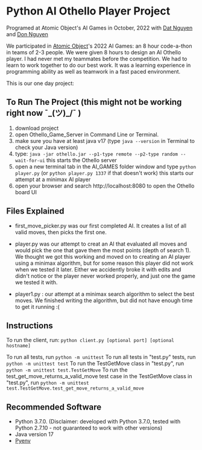 # Python AI Othello Player Project
Programed at Atomic Object's AI Games in October, 2022 with [Dat Nguyen](https://github.com/imtiendat0311) and [Don Nguyen](https://github.com/nhutu1911)

We participated in [Atomic Object](https://www.atomicobject.com/)'s 2022 AI Games: an 8 hour code-a-thon in teams of 2-3 people. We were given 8 hours to design an AI Othello player. 
I had never met my teammates before the competition. We had to learn to work together to do our best work. It was a learning experience in programming ability as well as teamwork in a fast paced environment.

This is our one day project:

## To Run The Project (this might not be working right now  ¯\_(ツ)_/¯ )
1. download project
2. open Othello_Game_Server in Command Line or Terminal.
3. make sure you have at least java v17
        (type `java --version` in Terminal to check your Java version)
4. type: `java -jar othello.jar --p1-type remote --p2-type random --wait-for-ui`
    this starts the Othello server
5. open a new terminal tab in the AI_GAMES folder window and type `python player.py` (or `python player.py 1337` if that doesn't work)
    this starts our attempt at a minimax AI player
6. open your browser and search http://localhost:8080 to open the Othello board UI

## Files Explained
* first_move_picker.py was our first completed AI.  It creates a list of all valid moves, then picks the first one.

* player.py was our attempt to creat an AI that evaluated all moves and would pick the one that gave them the most points (depth of search 1).  We thought we got this working and moved on to creating an AI player using a minimax algorithm, but for some reason this player did not work when we tested it later.  Either we accidently broke it with edits and didn't notice or the player never worked properly, and just one the game we tested it with.

* player1.py : our attempt at a minimax search algorithm to select the best moves.  We finished writing the algorithm, but did not have enough time to get it running :(


## Instructions
To run the client, run: `python client.py [optional port] [optional hostname]`

To run all tests, run `python -m unittest`
To run all tests in "test.py" tests, run `python -m unittest test`
To run the TestGetMove class in "test.py", run `python -m unittest test.TestGetMove`
To run the test_get_move_returns_a_valid_move test case in the TestGetMove class in "test.py", run `python -m unittest test.TestGetMove.test_get_move_returns_a_valid_move`

## Recommended Software
* Python 3.7.0. (Disclaimer: developed with Python 3.7.0, tested with Python 2.7.10 - not guaranteed to work with other versions)
* Java version 17
* [Pyenv](https://github.com/pyenv/pyenv)

